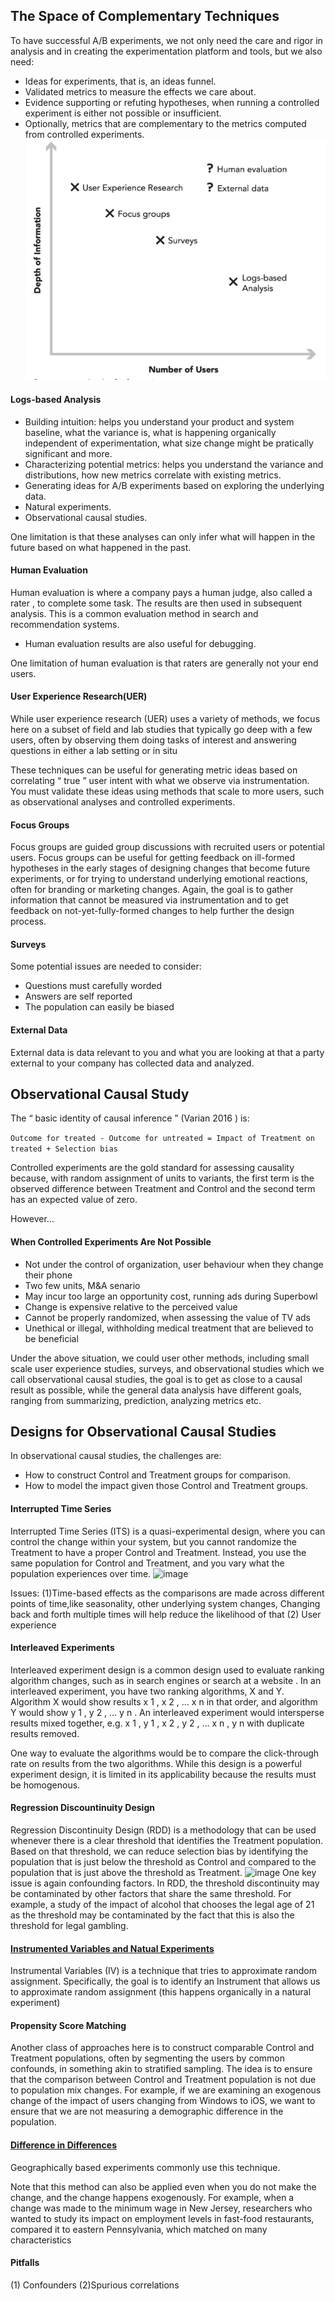 ## The Space of Complementary Techniques
To have successful A/B experiments, we not only need the care and rigor in analysis and in creating the experimentation platform and tools, but we also need: 
- Ideas for experiments, that is, an ideas funnel. 
- Validated metrics to measure the effects we care about. 
- Evidence supporting or refuting hypotheses, when running a controlled experiment is either not possible or insufficient. 
- Optionally, metrics that are complementary to the metrics computed from controlled experiments. 
![image](/img/Complementary_Method.png)

#### Logs-based Analysis
- Building intuition: helps you understand your product and system baseline, what the variance is, what is happening organically independent of experimentation, what size change might be pratically significant and more.
- Characterizing potential metrics: helps you understand the variance and distributions, how new metrics correlate with existing metrics. 
- Generating ideas for A/B experiments based on exploring the underlying data.
- Natural experiments.
- Observational causal studies.

One limitation is that these analyses can only infer what will happen in the future based on what happened in the past. 

#### Human Evaluation
Human evaluation is where a company pays a human judge, also called a rater , to complete some task. The results are then used in subsequent analysis. This is a common evaluation method in search and recommendation systems. 
- Human evaluation results are also useful for debugging.

One limitation of human evaluation is that raters are generally not your end users. 

#### User Experience Research(UER)
While user experience research (UER) uses a variety of methods, we focus here on a subset of field and lab studies that typically go deep with a few users, often by observing them doing tasks of interest and answering questions in either a lab setting or in situ 
 
These techniques can be useful for generating metric ideas based on correlating “ true ” user intent with what we observe via instrumentation. You must validate these ideas using methods that scale to more users, such as observational analyses and controlled experiments. 

#### Focus Groups
Focus groups are guided group discussions with recruited users or potential users. Focus groups can be useful for getting feedback on ill-formed hypotheses in the early stages of designing changes that become future experiments, or for trying to understand underlying emotional reactions, often for branding or marketing changes. Again, the goal is to gather information that cannot be measured via instrumentation and to get feedback on not-yet-fully-formed changes to help further the design process. 

#### Surveys
Some potential issues are needed to consider:
- Questions must carefully worded
- Answers are self reported
- The population can easily be biased 

#### External Data
External data is data relevant to you and what you are looking at that a party external to your company has collected data and analyzed. 


## Observational Causal Study
The “ basic identity of causal inference ” (Varian 2016 ) is:

```Outcome for treated - Outcome for untreated = Impact of Treatment on treated + Selection bias```

Controlled experiments are the gold standard for assessing causality because, with random assignment of units to variants, the first term is the observed difference between Treatment and Control and the second term has an expected value of zero. 

However...
#### When Controlled Experiments Are Not Possible
- Not under the control of organization, user behaviour when they change their phone
- Two few units, M&A senario
- May incur too large an opportunity cost, running ads during Superbowl
- Change is expensive relative to the perceived value
- Cannot be properly randomized, when assessing the  value of TV ads
- Unethical or illegal, withholding medical treatment that are believed to be beneficial

Under the above situation, we could user other methods, including small scale user experience studies, surveys, and observational studies which we call observational causal studies, the goal is to get as close to a causal result as possible, while the general data analysis have different goals, ranging from summarizing, prediction, analyzing metrics etc.

## Designs for Observational Causal Studies
In observational causal studies, the challenges are: 
- How to construct Control and Treatment groups for comparison. 
- How to model the impact given those Control and Treatment groups. 

#### Interrupted Time Series
Interrupted Time Series (ITS) is a quasi-experimental design, where you can control the change within your system, but you cannot randomize the Treatment to have a proper Control and Treatment. Instead, you use the same population for Control and Treatment, and you vary what the population experiences over time. 
![image](/img/its.png)

Issues: (1)Time-based effects as the comparisons are made across different points of time,like seasonality, other underlying system changes, Changing back and forth multiple times will help reduce the likelihood of that (2) User experience

#### Interleaved Experiments
Interleaved experiment design is a common design used to evaluate ranking algorithm changes, such as in search engines or search at a website . In an interleaved experiment, you have two ranking algorithms, X and Y. Algorithm X would show results x 1 , x 2 , … x n in that order, and algorithm Y would show y 1 , y 2 , … y n . An interleaved experiment would intersperse results mixed together, e.g. x 1 , y 1 , x 2 , y 2 , … x n , y n with duplicate results removed. 

One way to evaluate the algorithms would be to compare the click-through rate on results from the two algorithms. While this design is a powerful experiment design, it is limited in its applicability because the results must be homogenous. 

#### Regression Discountinuity Design
Regression Discontinuity Design (RDD) is a methodology that can be used whenever there is a clear threshold that identifies the Treatment population. Based on that threshold, we can reduce selection bias by identifying the population that is just below the threshold as Control and compared to the population that is just above the threshold as Treatment. 
![image](/img/rdd.png)
One key issue is again confounding factors. In RDD, the threshold discontinuity may be contaminated by other factors that share the same threshold. For example, a study of the impact of alcohol that chooses the legal age of 21 as the threshold may be contaminated by the fact that this is also the threshold for legal gambling. 

#### [Instrumented Variables and Natual Experiments](https://www.zhihu.com/question/29067965/answer/247659376)
Instrumental Variables (IV) is a technique that tries to approximate random assignment. Specifically, the goal is to identify an Instrument that allows us to approximate random assignment (this happens organically in a natural experiment) 

#### Propensity Score Matching
Another class of approaches here is to construct comparable Control and Treatment populations, often by segmenting the users by common confounds, in something akin to stratified sampling. The idea is to ensure that the comparison between Control and Treatment population is not due to population mix changes. For example, if we are examining an exogenous change of the impact of users changing from Windows to iOS, we want to ensure that we are not measuring a demographic difference in the population. 

#### [Difference in Differences](https://www.eddjberry.com/post/adjustment-in-a-b-testing/)
Geographically based experiments commonly use this technique. 

Note that this method can also be applied even when you do not make the change, and the change happens exogenously. For example, when a change was made to the minimum wage in New Jersey, researchers who wanted to study its impact on employment levels in fast-food restaurants, compared it to eastern Pennsylvania, which matched on many characteristics 

#### Pitfalls
(1) Confounders (2)Spurious correlations

